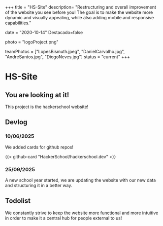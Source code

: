+++
title = "HS-Site"
description= "Restructuring and overall improvement of the website you see before you! The goal is to make the website more dynamic and visually appealing, while also adding mobile and responsive capabilities." 

date = "2020-10-14" 
Destacado=false 

photo = "logoProject.png" 

teamPhotos = ["LopesBismuth.jpeg", "DanielCarvalho.jpg", "AndreSantos.jpg", "DiogoNeves.jpg"] 
status = "current"
+++

# HS-Site

## You are looking at it!

This project is the hackerschool website!

## Devlog

### 10/06/2025
We added cards for github repos!

{{< github-card "HackerSchool/hackerschool.dev" >}}

### 25/09/2025
A new school year started, we are updating the website with our new data and structuring it in a better way.

## Todolist

We constantly strive to keep the website more functional and more intuitive in order to make it a central hub for people external to us!
